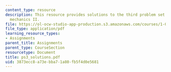 ```yaml
---
content_type: resource
description: This resource provides solutions to the third problem set on engineering
  mechanics II.
file: https://ol-ocw-studio-app-production.s3.amazonaws.com/courses/1-060-engineering-mechanics-ii-spring-2006/3873ecc8a73ebba71a80fb5f4d0e5681_ps3_solutions.pdf
file_type: application/pdf
learning_resource_types:
- Assignments
parent_title: Assignments
parent_type: CourseSection
resourcetype: Document
title: ps3_solutions.pdf
uid: 3873ecc8-a73e-bba7-1a80-fb5f4d0e5681
---
```

